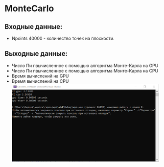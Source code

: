 # MonteCarlo

## Входные данные:
* Npoints 40000 - количество точек на плоскости.

## Выходные данные:
* Число Пи пвычисленное с помощью алгоритма Монте-Карла на GPU
* Число Пи пвычисленное с помощью алгоритма Монте-Карла на CPU
* Время вычислений на GPU
* Время вычислений на CPU
![img](https://github.com/SergeyKostin/MonteCarlo/blob/master/img.PNG)
